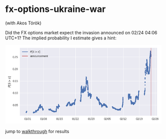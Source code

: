 # fx-options-ukraine-war

(with Akos Török)

Did the FX options market expect the invasion announced on 02/24 04:06 UTC+1? The implied probability I estimate gives a hint:

![probability of invasion](./output/figures/prob-nonparam-thresh85.png "probability of invasion")

jump to [walkthrough](./walkthrough.ipynb) for results
